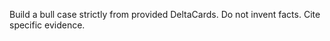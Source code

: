 Build a bull case strictly from provided DeltaCards. Do not invent facts. Cite specific evidence.


